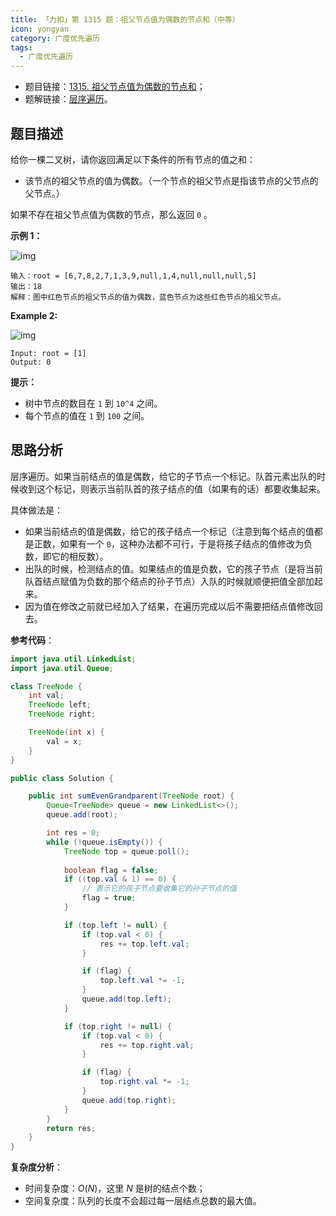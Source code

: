 ```yaml
---
title: 「力扣」第 1315 题：祖父节点值为偶数的节点和（中等）
icon: yongyan
category: 广度优先遍历
tags:
  - 广度优先遍历
---
```



+ 题目链接：[1315. 祖父节点值为偶数的节点和](https://leetcode-cn.com/problems/sum-of-nodes-with-even-valued-grandparent/)；
+ 题解链接：[层序遍历](https://leetcode-cn.com/problems/sum-of-nodes-with-even-valued-grandparent/solution/ceng-xu-bian-li-by-liweiwei1419/)。

## 题目描述

给你一棵二叉树，请你返回满足以下条件的所有节点的值之和：

- 该节点的祖父节点的值为偶数。（一个节点的祖父节点是指该节点的父节点的父节点。）

如果不存在祖父节点值为偶数的节点，那么返回 `0` 。

 

**示例 1：**

![img](https://assets.leetcode.com/uploads/2021/08/10/even1-tree.jpg)

```
输入：root = [6,7,8,2,7,1,3,9,null,1,4,null,null,null,5]
输出：18
解释：图中红色节点的祖父节点的值为偶数，蓝色节点为这些红色节点的祖父节点。
```

**Example 2:**

![img](https://assets.leetcode.com/uploads/2021/08/10/even2-tree.jpg)

```
Input: root = [1]
Output: 0
```

**提示：**

- 树中节点的数目在 `1` 到 `10^4` 之间。
- 每个节点的值在 `1` 到 `100` 之间。

## 思路分析

层序遍历。如果当前结点的值是偶数，给它的子节点一个标记。队首元素出队的时候收到这个标记，则表示当前队首的孩子结点的值（如果有的话）都要收集起来。

具体做法是：

+ 如果当前结点的值是偶数，给它的孩子结点一个标记（注意到每个结点的值都是正数，如果有一个 `0`，这种办法都不可行，于是将孩子结点的值修改为负数，即它的相反数）。
+ 出队的时候，检测结点的值。如果结点的值是负数，它的孩子节点（是将当前队首结点赋值为负数的那个结点的孙子节点）入队的时候就顺便把值全部加起来。
+ 因为值在修改之前就已经加入了结果，在遍历完成以后不需要把结点值修改回去。

**参考代码**：

```java
import java.util.LinkedList;
import java.util.Queue;

class TreeNode {
    int val;
    TreeNode left;
    TreeNode right;

    TreeNode(int x) {
        val = x;
    }
}

public class Solution {

    public int sumEvenGrandparent(TreeNode root) {
        Queue<TreeNode> queue = new LinkedList<>();
        queue.add(root);

        int res = 0;
        while (!queue.isEmpty()) {
            TreeNode top = queue.poll();
            
            boolean flag = false;
            if ((top.val & 1) == 0) {
                // 表示它的孩子节点要收集它的孙子节点的值
                flag = true;
            }

            if (top.left != null) {
                if (top.val < 0) {
                    res += top.left.val;
                }

                if (flag) {
                    top.left.val *= -1;
                }
                queue.add(top.left);
            }

            if (top.right != null) {
                if (top.val < 0) {
                    res += top.right.val;
                }

                if (flag) {
                    top.right.val *= -1;
                }
                queue.add(top.right);
            }
        }
        return res;
    }
}
```

**复杂度分析**：

+ 时间复杂度：$O(N)$，这里 $N$ 是树的结点个数；
+ 空间复杂度：队列的长度不会超过每一层结点总数的最大值。
